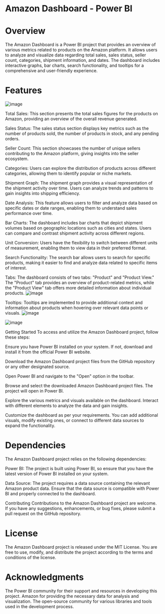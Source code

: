# Amazon Dashboard - Power BI
# Overview
The Amazon Dashboard is a Power BI project that provides an overview of various metrics related to products on the Amazon platform. It allows users to analyze and visualize data regarding total sales, sales status, seller count, categories, shipment information, and dates. The dashboard includes interactive graphs, bar charts, search functionality, and tooltips for a comprehensive and user-friendly experience.

# Features

![image](https://github.com/MitsuSarkar/Amazon-dashboard-power-bi/assets/137225605/c0b30ed2-6d77-4d98-9f1a-01ae5eed7cb6)

Total Sales: This section presents the total sales figures for the products on Amazon, providing an overview of the overall revenue generated.

Sales Status: The sales status section displays key metrics such as the number of products sold, the number of products in stock, and any pending orders.

Seller Count: This section showcases the number of unique sellers contributing to the Amazon platform, giving insights into the seller ecosystem.

Categories: Users can explore the distribution of products across different categories, allowing them to identify popular or niche markets.

Shipment Graph: The shipment graph provides a visual representation of the shipment activity over time. Users can analyze trends and patterns to gain insights into shipping efficiency.

Date Analysis: This feature allows users to filter and analyze data based on specific dates or date ranges, enabling them to understand sales performance over time.

Bar Charts: The dashboard includes bar charts that depict shipment volumes based on geographic locations such as cities and states. Users can compare and contrast shipment activity across different regions.

Unit Conversion: Users have the flexibility to switch between different units of measurement, enabling them to view data in their preferred format.

Search Functionality: The search bar allows users to search for specific products, making it easier to find and analyze data related to specific items of interest.

Tabs: The dashboard consists of two tabs: "Product" and "Product View." The "Product" tab provides an overview of product-related metrics, while the "Product View" tab offers more detailed information about individual products.
![image](https://github.com/MitsuSarkar/Amazon-dashboard-power-bi/assets/137225605/c15f36e6-5385-4837-8c0d-c757ac05fccb)

Tooltips: Tooltips are implemented to provide additional context and information about products when hovering over relevant data points or visuals.
![image](https://github.com/MitsuSarkar/Amazon-dashboard-power-bi/assets/137225605/e51ed75e-4e7b-4fc4-bf88-29f77e0730bd)

![image](https://github.com/MitsuSarkar/Amazon-dashboard-power-bi/assets/137225605/675c2dc8-64ab-41e5-9e15-77453cf4fe96)


Getting Started
To access and utilize the Amazon Dashboard project, follow these steps:

Ensure you have Power BI installed on your system. If not, download and install it from the official Power BI website.

Download the Amazon Dashboard project files from the GitHub repository or any other designated source.

Open Power BI and navigate to the "Open" option in the toolbar.

Browse and select the downloaded Amazon Dashboard project files. The project will open in Power BI.

Explore the various metrics and visuals available on the dashboard. Interact with different elements to analyze the data and gain insights.

Customize the dashboard as per your requirements. You can add additional visuals, modify existing ones, or connect to different data sources to expand the functionality.

# Dependencies
The Amazon Dashboard project relies on the following dependencies:

Power BI: The project is built using Power BI, so ensure that you have the latest version of Power BI installed on your system.

Data Source: The project requires a data source containing the relevant Amazon product data. Ensure that the data source is compatible with Power BI and properly connected to the dashboard.

Contributing
Contributions to the Amazon Dashboard project are welcome. If you have any suggestions, enhancements, or bug fixes, please submit a pull request on the GitHub repository.

# License
The Amazon Dashboard project is released under the MIT License. You are free to use, modify, and distribute the project according to the terms and conditions of the license.

# Acknowledgments
The Power BI community for their support and resources in developing this project.
Amazon for providing the necessary data for analysis and visualization.
The open-source community for various libraries and tools used in the development process.

